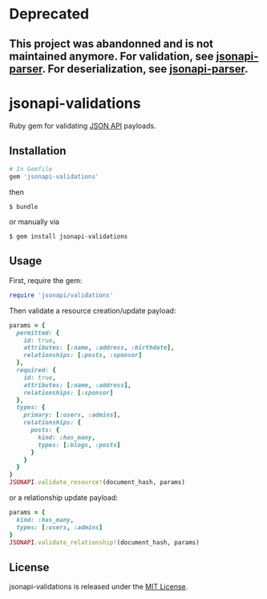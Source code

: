# Deprecated
## This project was abandonned and is not maintained anymore. For validation, see [jsonapi-parser](https://github.com/jsonapi-rb/parser). For deserialization, see [jsonapi-parser](https://github.com/jsonapi-rb/deserializable).

# jsonapi-validations
Ruby gem for validating [JSON API](http://jsonapi.org) payloads.

## Installation
```ruby
# In Gemfile
gem 'jsonapi-validations'
```
then
```
$ bundle
```
or manually via
```
$ gem install jsonapi-validations
```

## Usage

First, require the gem:
```ruby
require 'jsonapi/validations'
```
Then validate a resource creation/update payload:
```ruby
params = {
  permitted: {
    id: true,
    attributes: [:name, :address, :birthdate],
    relationships: [:posts, :sponsor]
  },
  required: {
    id: true,
    attributes: [:name, :address],
    relationships: [:sponsor]
  },
  types: {
    primary: [:users, :admins],
    relationships: {
      posts: {
        kind: :has_many,
        types: [:blogs, :posts]
      }
    }
  }
}
JSONAPI.validate_resource!(document_hash, params)
```
or a relationship update payload:
```ruby
params = {
  kind: :has_many,
  types: [:users, :admins]
}
JSONAPI.validate_relationship!(document_hash, params)
```

## License

jsonapi-validations is released under the [MIT License](http://www.opensource.org/licenses/MIT).

